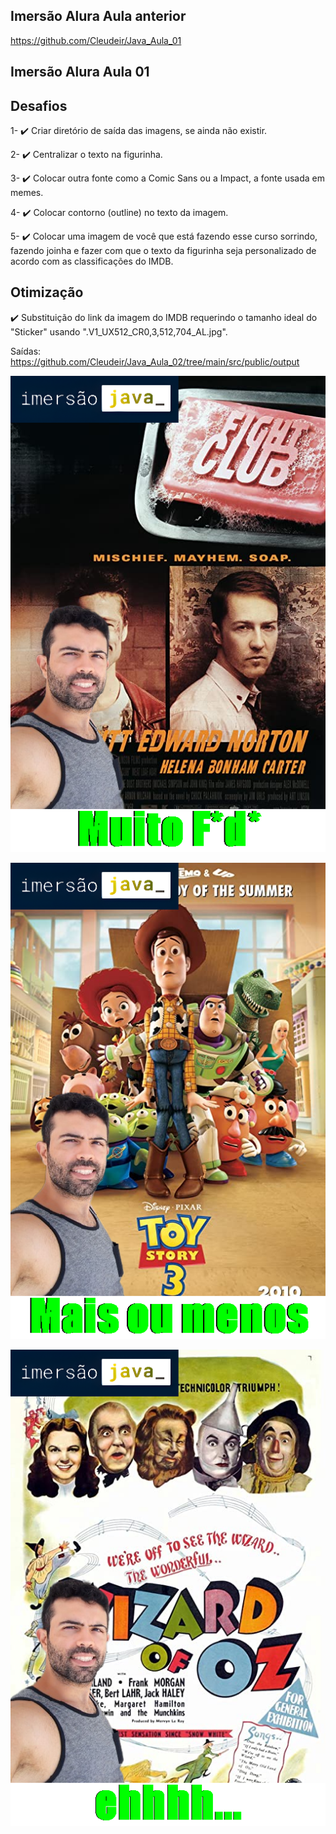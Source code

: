 ## Imersão Alura Aula anterior

https://github.com/Cleudeir/Java_Aula_01

## Imersão Alura Aula 01

## Desafios

1- ✔️ Criar diretório de saída das imagens, se ainda não existir.

2- ✔️ Centralizar o texto na figurinha.

3- ✔️ Colocar outra fonte como a Comic Sans ou a Impact, a fonte usada em memes.

4- ✔️ Colocar contorno (outline) no texto da imagem.

5- ✔️ Colocar uma imagem de você que está fazendo esse curso sorrindo, fazendo joinha e fazer com que o texto da figurinha seja personalizado de acordo com as classificações do IMDB.

## Otimização

✔️ Substituição do link da imagem do IMDB requerindo o tamanho ideal do "Sticker" usando ".V1_UX512_CR0,3,512,704_AL.jpg".


Saídas: https://github.com/Cleudeir/Java_Aula_02/tree/main/src/public/output


![](https://raw.githubusercontent.com/Cleudeir/Java_Aula_02/main/src/public/output/Fight%20Club.png)

![](https://raw.githubusercontent.com/Cleudeir/Java_Aula_02/main/src/public/output/Toy%20Story%203.png)

![](https://raw.githubusercontent.com/Cleudeir/Java_Aula_02/main/src/public/output/The%20Wizard%20of%20Oz.png)



